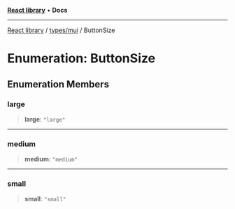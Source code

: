 [**React library**](../../../index.md) • **Docs**

***

[React library](../../../modules.md) / [types/mui](../index.md) / ButtonSize

# Enumeration: ButtonSize

## Enumeration Members

### large

> **large**: `"large"`

***

### medium

> **medium**: `"medium"`

***

### small

> **small**: `"small"`
